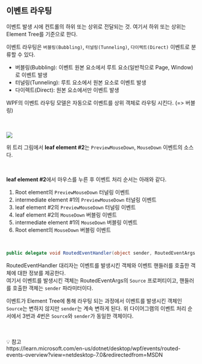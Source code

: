 ## 이벤트 라우팅
이벤트 발생 시에 컨트롤의 하위 또는 상위로 전달되는 것. 여기서 하위 또는 상위는 Element Tree를 기준으로 한다.

이벤트 라우팅은 `버블링(Bubbling)`, `터널링(Tunneling)`, `다이렉트(Direct)` 이벤트로 분류할 수 있다.
<br/>
- 버블링(Bubbling): 이벤트 원본 요소에서 루트 요소(일반적으로 Page, Window)로 이벤트 발생
- 터널링(Tunneling): 루트 요소에서 원본 요소로 이벤트 발생
- 다이렉트(Direct): 원본 요소에서만 이벤트 발생

WPF의 이벤트 라우팅 모델은 자동으로 이벤트를 상위 객체로 라우팅 시킨다. (=> 버블링)

<br/>
<br/>

<img src="https://blog.kakaocdn.net/dn/S5yUl/btsKbjISQRN/fK2rjDTfpBQOS6DzkFguX1/img.png"/>

위 트리 그림에서 **leaf element #2**는 `PreviewMouseDown`, `MouseDown` 이벤트의 소스다.

<br/>

**leaf element #2**에서 마우스를 누른 후 이벤트 처리 순서는 아래와 같다.

1. Root element의 `PreviewMouseDown` 터널링 이벤트
2. intermediate element #1의 `PreviewMouseDown` 터널링 이벤트
3. leaf element #2의 `PreviewMouseDown` 터널링 이벤트
4. leaf element #2의 `MouseDown` 버블링 이벤트
5. intermediate element #1의 `MouseDown` 버블링 이벤트
6. Root element의 `MouseDown` 버블링 이벤트

<br/>

```csharp
public delegate void RoutedEventHandler(object sender, RoutedEventArgs e);
```

RoutedEventHandler 대리자는 이벤트를 발생시킨 객체와 이벤트 핸들러를 호출한 객체에 대한 정보를 제공한다.
<br/>
여기서 이벤트를 발생시킨 객체는 RoutedEventArgs의 `Source` 프로퍼티이고, 핸들러를 호출한 객체는 `sender` 파라미터이다.
<br/>

이벤트가 Element Tree에 통해 라우팅 되는 과정에서 이벤트를 발생시킨 객체인 `Source`는 변하지 않지만 `sender`는 계속 변하게 된다. 
위 다이어그램의 이벤트 처리 순서에서 3번과 4번은 `Source`와 `sender`가 동일한 객체이다.

 
<br/>
<br/>
💡 참고
<br/>
https://learn.microsoft.com/en-us/dotnet/desktop/wpf/events/routed-events-overview?view=netdesktop-7.0&redirectedfrom=MSDN 
